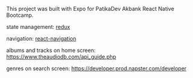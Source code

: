 <!--
[![Open in Visual Studio Code](https://classroom.github.com/assets/open-in-vscode-c66648af7eb3fe8bc4f294546bfd86ef473780cde1dea487d3c4ff354943c9ae.svg)](https://classroom.github.com/online_ide?assignment_repo_id=8441701&assignment_repo_type=AssignmentRepo)
-->

This project was built with Expo for PatikaDev Akbank React Native Bootcamp.

state management: [redux](https://redux.js.org/)

navigation: [react-navigation](https://reactnavigation.org/)

albums and tracks on home screen: https://www.theaudiodb.com/api_guide.php

genres on search screen: https://developer.prod.napster.com/developer
